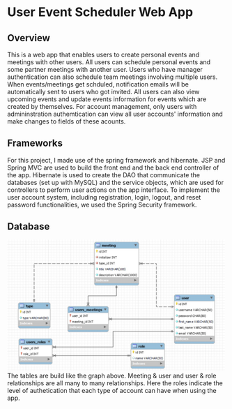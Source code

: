 # User Event Scheduler Web App
## Overview
This is a web app that enables users to create personal events and meetings with other users. All users can schedule personal events and some partner meetings with another user. Users who have manager authentication can also schedule team meetings involving multiple users. When events/meetings get schduled, notification emails will be automatically sent to users who got invited. All users can also view upcoming events and update events information for events which are created by themselves. For account management, only users with admininstration authemtication can view all user accounts' information and make changes to fields of these acounts. 
## Frameworks
For this project, I made use of the spring framework and hibernate. JSP and Spring MVC are used to build the front end and the back end controller of the app. Hibernate is used to create the DAO that communicate the databases (set up with MySQL) and the service objects, which are used for controllers to perform user actions on the app interface. To implement the user account system, including registration, login, logout, and reset password functionalities, we used the Spring Security framework. 
## Database
<img src="database_structure.jpg" width="500" height="300"/> 
The tables are build like the graph above. Meeting & user and user & role relationships are all many to many relationships. Here the roles indicate the level of authetication that each type of account can have when using the app. 
